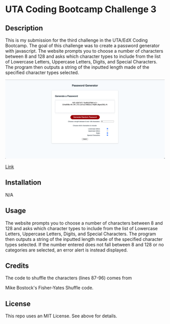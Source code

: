 # UTA Coding Bootcamp Challenge 3

## Description

This is my submission for the third challenge in the UTA/EdX Coding Bootcamp. The goal of this challenge was to create a password generator with javascript.
The website prompts you to choose a number of characters between 8 and 128 and asks which character types to include from the list of Lowercase Letters, Uppercase Letters, Digits, and Special Characters.
The program then outputs a string of the inputted length made of the specified character types selected.

<img src="./Screenshot.png"/>

<a href="https://njmeister.github.io/UTA-bootcamp-challenge-3/">Link</a>



## Installation

N/A



## Usage
The website prompts you to choose a number of characters between 8 and 128 and asks which character types to include from the list of Lowercase Letters, Uppercase Letters, Digits, and Special Characters.
The program then outputs a string of the inputted length made of the specified character types selected. If the number entered does not fall between 8 and 128 or no categories are selected, an error alert is instead displayed.



## Credits

The code to shuffle the characters (lines 87-96) comes from 
<link href="https://bost.ocks.org/mike/shuffle/">Mike Bostock's Fisher-Yates Shuffle code.</linkk>


## License

This repo uses an MIT License. See above for details.
